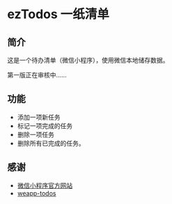 # ezTodos 一纸清单

## 简介

这是一个待办清单（微信小程序），使用微信本地储存数据。

第一版正在审核中……

## 功能

- 添加一项新任务
- 标记一项完成的任务
- 删除一项任务
- 删除所有已完成的任务。

## 感谢

- [微信小程序官方网站](https://mp.weixin.qq.com/cgi-bin/wx)
- [weapp-todos](https://github.com/zce/weapp-todos)

